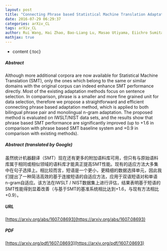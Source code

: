 ```yaml
---
layout: post
title: "Connecting Phrase based Statistical Machine Translation Adaptation"
date: 2016-07-29 06:29:37
categories: arXiv_CL
tags: arXiv_CL
author: Rui Wang, Hai Zhao, Bao-Liang Lu, Masao Utiyama, Eiichro Sumita
mathjax: true
---
```


* content
{:toc}

##### Abstract
Although more additional corpora are now available for Statistical Machine Translation (SMT), only the ones which belong to the same or similar domains with the original corpus can indeed enhance SMT performance directly. Most of the existing adaptation methods focus on sentence selection. In comparison, phrase is a smaller and more fine grained unit for data selection, therefore we propose a straightforward and efficient connecting phrase based adaptation method, which is applied to both bilingual phrase pair and monolingual n-gram adaptation. The proposed method is evaluated on IWSLT/NIST data sets, and the results show that phrase based SMT performance are significantly improved (up to +1.6 in comparison with phrase based SMT baseline system and +0.9 in comparison with existing methods).

##### Abstract (translated by Google)
虽然统计机器翻译（SMT）现在还有更多的附加语料库可用，但只有与原始语料库属于相同或相似领域的语料库才能真正提高SMT性能。现有的适应方法大多集中在句子选择上。相比较而言，短语是一个更小，更精细的数据选择单元，因此我们提出了一种简洁高效的基于连接短语的自适应方法，应用于双语短语对和单语n-gram自适应。该方法在IWSLT / NIST数据集上进行评估，结果表明基于短语的SMT性能得到显着改善（与基于SMT的基准系统相比达到+1.6，与现有方法相比+0.9）。

##### URL
[https://arxiv.org/abs/1607.08693](https://arxiv.org/abs/1607.08693)

##### PDF
[https://arxiv.org/pdf/1607.08693](https://arxiv.org/pdf/1607.08693)

